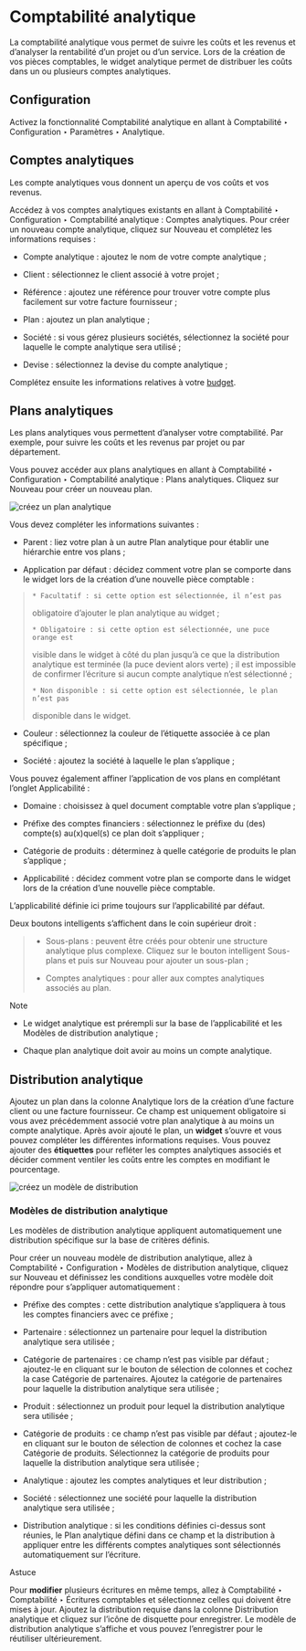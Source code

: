 # Comptabilité analytique

La comptabilité analytique vous permet de suivre les coûts et les revenus et
d’analyser la rentabilité d’un projet ou d’un service. Lors de la création de
vos pièces comptables, le widget analytique permet de distribuer les coûts
dans un ou plusieurs comptes analytiques.

## Configuration

Activez la fonctionnalité Comptabilité analytique en allant à Comptabilité ‣
Configuration ‣ Paramètres ‣ Analytique.

## Comptes analytiques

Les compte analytiques vous donnent un aperçu de vos coûts et vos revenus.

Accédez à vos comptes analytiques existants en allant à Comptabilité ‣
Configuration ‣ Comptabilité analytique : Comptes analytiques. Pour créer un
nouveau compte analytique, cliquez sur Nouveau et complétez les informations
requises :

  * Compte analytique : ajoutez le nom de votre compte analytique ;

  * Client : sélectionnez le client associé à votre projet ;

  * Référence : ajoutez une référence pour trouver votre compte plus facilement sur votre facture fournisseur ;

  * Plan : ajoutez un plan analytique ;

  * Société : si vous gérez plusieurs sociétés, sélectionnez la société pour laquelle le compte analytique sera utilisé ;

  * Devise : sélectionnez la devise du compte analytique ;

Complétez ensuite les informations relatives à votre [budget](budget.html).

## Plans analytiques

Les plans analytiques vous permettent d’analyser votre comptabilité. Par
exemple, pour suivre les coûts et les revenus par projet ou par département.

Vous pouvez accéder aux plans analytiques en allant à Comptabilité ‣
Configuration ‣ Comptabilité analytique : Plans analytiques. Cliquez sur
Nouveau pour créer un nouveau plan.

![créez un plan analytique](../../../../_images/analytic_plans.png)

Vous devez compléter les informations suivantes :

  * Parent : liez votre plan à un autre Plan analytique pour établir une hiérarchie entre vos plans ;

  * Application par défaut : décidez comment votre plan se comporte dans le widget lors de la création d’une nouvelle pièce comptable :

>     * Facultatif : si cette option est sélectionnée, il n’est pas
> obligatoire d’ajouter le plan analytique au widget ;
>
>     * Obligatoire : si cette option est sélectionnée, une puce orange est
> visible dans le widget à côté du plan jusqu’à ce que la distribution
> analytique est terminée (la puce devient alors verte) ; il est impossible de
> confirmer l’écriture si aucun compte analytique n’est sélectionné ;
>
>     * Non disponible : si cette option est sélectionnée, le plan n’est pas
> disponible dans le widget.

  * Couleur : sélectionnez la couleur de l’étiquette associée à ce plan spécifique ;

  * Société : ajoutez la société à laquelle le plan s’applique ;

Vous pouvez également affiner l’application de vos plans en complétant
l’onglet Applicabilité :

  * Domaine : choisissez à quel document comptable votre plan s’applique ;

  * Préfixe des comptes financiers : sélectionnez le préfixe du (des) compte(s) au(x)quel(s) ce plan doit s’appliquer ;

  * Catégorie de produits : déterminez à quelle catégorie de produits le plan s’applique ;

  * Applicabilité : décidez comment votre plan se comporte dans le widget lors de la création d’une nouvelle pièce comptable.
    

L’applicabilité définie ici prime toujours sur l’applicabilité par défaut.

Deux boutons intelligents s’affichent dans le coin supérieur droit :

>   * Sous-plans : peuvent être créés pour obtenir une structure analytique
> plus complexe. Cliquez sur le bouton intelligent Sous-plans et puis sur
> Nouveau pour ajouter un sous-plan ;
>
>   * Comptes analytiques : pour aller aux comptes analytiques associés au
> plan.
>
>

Note

  * Le widget analytique est prérempli sur la base de l’applicabilité et les Modèles de distribution analytique ;

  * Chaque plan analytique doit avoir au moins un compte analytique.

## Distribution analytique

Ajoutez un plan dans la colonne Analytique lors de la création d’une facture
client ou une facture fournisseur. Ce champ est uniquement obligatoire si vous
avez précédemment associé votre plan analytique à au moins un compte
analytique. Après avoir ajouté le plan, un **widget** s’ouvre et vous pouvez
compléter les différentes informations requises. Vous pouvez ajouter des
**étiquettes** pour refléter les comptes analytiques associés et décider
comment ventiler les coûts entre les comptes en modifiant le pourcentage.

![créez un modèle de
distribution](../../../../_images/analytic_distribution.png)

### Modèles de distribution analytique

Les modèles de distribution analytique appliquent automatiquement une
distribution spécifique sur la base de critères définis.

Pour créer un nouveau modèle de distribution analytique, allez à Comptabilité
‣ Configuration ‣ Modèles de distribution analytique, cliquez sur Nouveau et
définissez les conditions auxquelles votre modèle doit répondre pour
s’appliquer automatiquement :

  * Préfixe des comptes : cette distribution analytique s’appliquera à tous les comptes financiers avec ce préfixe ;

  * Partenaire : sélectionnez un partenaire pour lequel la distribution analytique sera utilisée ;

  * Catégorie de partenaires : ce champ n’est pas visible par défaut ; ajoutez-le en cliquant sur le bouton de sélection de colonnes et cochez la case Catégorie de partenaires. Ajoutez la catégorie de partenaires pour laquelle la distribution analytique sera utilisée ;

  * Produit : sélectionnez un produit pour lequel la distribution analytique sera utilisée ;

  * Catégorie de produits : ce champ n’est pas visible par défaut ; ajoutez-le en cliquant sur le bouton de sélection de colonnes et cochez la case Catégorie de produits. Sélectionnez la catégorie de produits pour laquelle la distribution analytique sera utilisée ;

  * Analytique : ajoutez les comptes analytiques et leur distribution ;

  * Société : sélectionnez une société pour laquelle la distribution analytique sera utilisée ;

  * Distribution analytique : si les conditions définies ci-dessus sont réunies, le Plan analytique défini dans ce champ et la distribution à appliquer entre les différents comptes analytiques sont sélectionnés automatiquement sur l’écriture.

Astuce

Pour **modifier** plusieurs écritures en même temps, allez à Comptabilité ‣
Comptabilité ‣ Écritures comptables et sélectionnez celles qui doivent être
mises à jour. Ajoutez la distribution requise dans la colonne Distribution
analytique et cliquez sur l’icône de disquette pour enregistrer. Le modèle de
distribution analytique s’affiche et vous pouvez l’enregistrer pour le
réutiliser ultérieurement.


